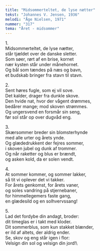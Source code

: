 ```yaml
---
title: "Midsommerteltet, de lyse nætter"
tekst: "Johannes V. Jensen, 1936"
melodi: "Åge Nielsen, 1971"
nummer: "317"
tema: "Året - midsommer"
---
```

1\.\
Midsommerteltet, de lyse nætter,\
står tjældet over de danske sletter.\
Som søer, rørt af en brise, kornet\
nær kysten står under månehornet.\
Og bål som tændes på næs og bavn,\
et budskab bringer fra stavn til stavn.

2\.\
Sent høres fugle, som ej vil sove.\
Det kalder, drager fra dunkle skove.\
Den hvide nat, hvor der vågent drømmes,\
bedårer mange; mod skoven strømmes.\
Og ungersvend en forsmår sin seng,\
før sol står op over dugvåd eng.

3\.\
Skærsommer breder sin blomsterhynde\
med alle urter og årets ynde.\
Og glædedrukkent der fejres sommer,\
i skoven jubel og dunk af trommer.\
Og når raketter og blus er brændt,\
og asken kold, da er solen vendt.

4\.\
At sommer kommer, og sommer lakker,\
så tit vi oplever det vi takker.\
For årets genkomst, for årets vaner,\
og soles vandring på stjernebaner,\
for himmellegemers faste gang,\
en glædesild og en solhvervssang!

5\.\
Lad det fordybe din andagt, broder:\
dit timeglas er i takt med kloder.\
Dit sommerblus, som kun stakket blænder,\
er ild af altets, der aldrig ender.\
Se, skov og eng står igen i flor:\
Velsign din sol og velsign din jord!\
